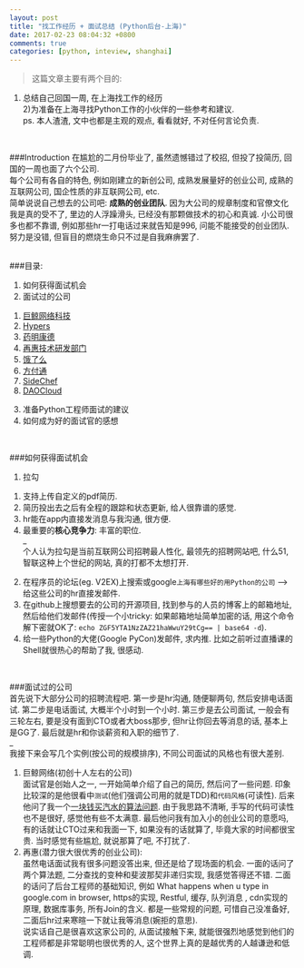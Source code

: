 ```yaml
---
layout: post
title: "找工作经历 + 面试总结 (Python后台-上海)"
date: 2017-02-23 08:04:32 +0800
comments: true
categories: [python, inteview, shanghai]
---
```


> 这篇文章主要有两个目的:    
1) 总结自己回国一周, 在上海找工作的经历   
2)为准备在上海寻找Python工作的小伙伴的一些参考和建议.     
ps. 本人渣渣, 文中也都是主观的观点, 看看就好, 不对任何言论负责.     
<!--more-->   
<br>  


###Introduction
在尴尬的二月份毕业了, 虽然遗憾错过了校招, 但投了投简历, 回国的一周也面了六个公司.    
每个公司有各自的特色, 例如刚建立的新创公司, 成熟发展量好的创业公司, 成熟的互联网公司, 国企性质的非互联网公司, etc.     
简单说说自己想去的公司吧: **成熟的创业团队**. 因为大公司的规章制度和官僚文化我是真的受不了, 里边的人浮躁滑头, 已经没有那颗做技术的初心和真诚. 小公司很多也都不靠谱, 例如那些hr一打电话过来就告知是996, 问能不能接受的创业团队. 努力是没错, 但盲目的燃烧生命只不过是自我麻痹罢了.      
<br>


###目录:    
1. 如何获得面试机会
2. 面试过的公司   
1) [巨鲸网络科技](https://www.lagou.com/jobs/2723314.html )     
2) [Hypers](https://www.lagou.com/jobs/250624.html?source=pl&i=pl-6 )     
3) [药明康德](https://www.lagou.com/jobs/1501623.html)     
4) [再惠技术研发部门](https://www.lagou.com/jobs/2727067.html)     
5) [饿了么 ](https://jobs.ele.me/job/#id=57147d0e02844f812e506e11)     
6) [方付通](https://www.lagou.com/center/job_2346695.html)     
7) [SideChef](https://www.codechef.com/IOIPRAC/problems/INOI1402)     
8) [DAOCloud](https://www.lagou.com/jobs/2200722.html)     
3. 准备Python工程师面试的建议   
4. 如何成为好的面试官的感想   
<br>


###如何获得面试机会
1. 拉勾   
1) 支持上传自定义的pdf简历.   
2) 简历投出去之后有全程的跟踪和状态更新, 给人很靠谱的感觉.   
3) hr能在app内直接发消息与我沟通, 很方便.    
4) 最重要的**核心竞争力**: 丰富的职位.    
_    
个人认为拉勾是当前互联网公司招聘最人性化, 最领先的招聘网站吧, 什么51, 智联这种上个世纪的网站, 真的打都不太想打开.       
2. 在程序员的论坛(eg. V2EX)上搜索或google`上海有哪些好的用Python的公司` --> 给这些公司的hr直接发邮件.    
3. 在github上搜想要去的公司的开源项目, 找到参与的人员的博客上的邮箱地址, 然后给他们发邮件(传授一个小tricky: 如果邮箱地址简单加密的话, 用这个命令解下密就OK了: `echo ZGF5YTA1NzZAZ21haWwuY29tCg== | base64 -d`).    
4. 给一些Python的大佬(Google PyCon)发邮件, 求内推. 比如之前听过直播课的Shell就很热心的帮助了我, 很感动.    
<br>


###面试过的公司   
首先说下大部分公司的招聘流程吧. 第一步是hr沟通, 随便聊两句, 然后安排电话面试. 第二步是电话面试, 大概半个小时到一个小时. 第三步是去公司面试, 一般会有三轮左右, 要是没有面到CTO或者大boss那步, 但hr让你回去等消息的话, 基本上是GG了. 最后就是hr和你谈薪资和入职的细节了.    
_   
我接下来会写几个实例(按公司的规模排序), 不同公司面试的风格也有很大差别.    
1. 巨鲸网络(初创十人左右的公司)     
面试官是创始人之一, 一开始简单介绍了自己的简历, 然后问了一些问题. 印象比较深的是他很看中`测试`(他们强调公司用的就是TDD)和`代码风格`(可读性). 后来他问了我一个[一块钱买汽水的算法问题](/blog/20170224/coke-algorithm/). 由于我思路不清晰, 手写的代码可读性也不是很好, 感觉他有些不太满意. 最后他问我有加入小的创业公司的意愿吗, 有的话就让CTO过来和我面一下, 如果没有的话就算了, 毕竟大家的时间都很宝贵. 当时感觉有些尴尬, 就说那算了吧, 不打扰了.               
2. 再惠(潜力很大很优秀的创业公司):   
虽然电话面试我有很多问题没答出来, 但还是给了现场面的机会. 一面的话问了两个算法题, 二分查找的变种和斐波那契非递归实现, 我感觉答得还不错. 二面的话问了后台工程师的基础知识, 例如 What happens when u type in google.com in browser, https的实现, Restful, 缓存, 队列消息 , cdn实现的原理, 数据库事务, 所有Join的含义. 都是一些常规的问题, 可惜自己没准备好, 二面后hr过来寒暄一下就让我等消息(婉拒的意思).     
说实话自己是很喜欢这家公司的, 从面试接触下来, 就能很强烈地感觉到他们的工程师都是非常聪明也很优秀的人, 这个世界上真的是越优秀的人越谦逊和低调.         

